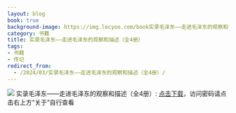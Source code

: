 ```yaml
---
layout: blog
book: true
background-image: https://img.locyoo.com/book实录毛泽东——走进毛泽东的观察和描述（全4册）.jpg
category: 书籍
title: 实录毛泽东——走进毛泽东的观察和描述（全4册）
tags:
- 书籍
- 传记
redirect_from:
  - /2024/03/实录毛泽东——走进毛泽东的观察和描述（全4册）/
---
```

![](https://img.locyoo.com/book实录毛泽东——走进毛泽东的观察和描述（全4册）.jpg)
实录毛泽东——走进毛泽东的观察和描述（全4册）: <a name = "ref1" href="https://url18.ctfile.com/f/50983618-1418301740-de734f?p=3619">点击下载</a>，访问密码请点击右上方“关于”自行查看